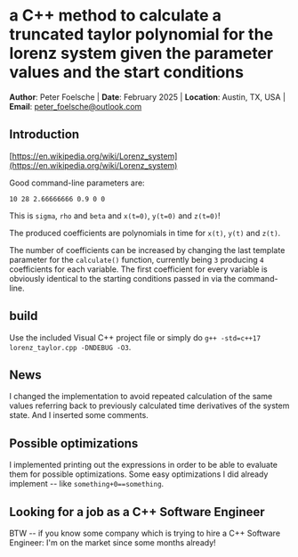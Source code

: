 # a C++ method to calculate a truncated taylor polynomial for the lorenz system given the parameter values and the start conditions


**Author**: Peter Foelsche |
**Date**: February 2025 |
**Location**: Austin, TX, USA |
**Email**: [peter_foelsche@outlook.com](mailto:peter_foelsche@outlook.com)

## Introduction

[https://en.wikipedia.org/wiki/Lorenz_system](https://en.wikipedia.org/wiki/Lorenz_system)

Good command-line parameters are:

`10 28 2.66666666 0.9 0 0`

This is `sigma`, `rho` and `beta` and `x(t=0)`, `y(t=0)` and `z(t=0)`!

The produced coefficients are polynomials in time for `x(t)`, `y(t)` and `z(t)`.

The number of coefficients can be increased by changing the last template parameter for the `calculate()` function, currently being `3` producing `4` coefficients for each variable. The first coefficient for every variable is obviously identical to the starting conditions passed in via the command-line.

## build

Use the included Visual C++ project file or simply do `g++ -std=c++17 lorenz_taylor.cpp -DNDEBUG -O3`.

## News

I changed the implementation to avoid repeated calculation of the same values referring back to previously calculated time derivatives of the system state.
And I inserted some comments.

## Possible optimizations

I implemented printing out the expressions in order to be able to evaluate them for possible optimizations.
Some easy optimizations I did already implement -- like `something+0==something`.

## Looking for a job as a C++ Software Engineer

BTW -- if you know some company which is trying to hire a C++ Software Engineer: I'm on the market since some months already!